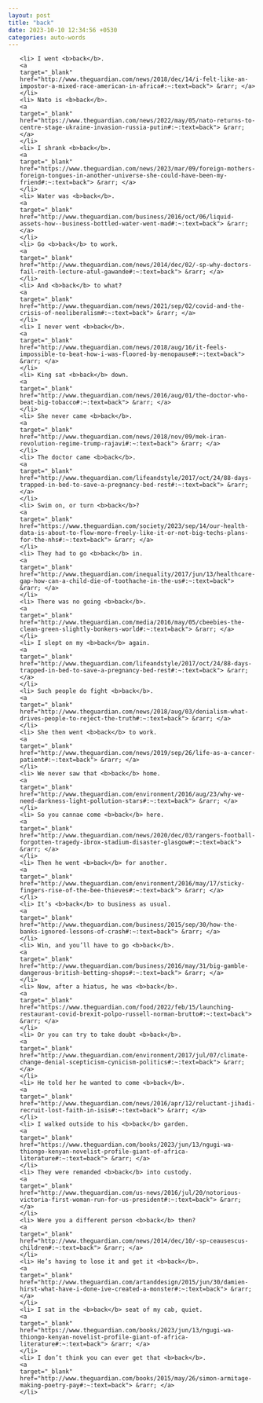 ```yaml
---
layout: post
title: "back"
date: 2023-10-10 12:34:56 +0530
categories: auto-words
---
```

<ol>

    <li> I went <b>back</b>.
    <a 
    target="_blank" 
    href="http://www.theguardian.com/news/2018/dec/14/i-felt-like-an-impostor-a-mixed-race-american-in-africa#:~:text=back"> &rarr; </a>
    </li>
    <li> Nato is <b>back</b>.
    <a 
    target="_blank" 
    href="https://www.theguardian.com/news/2022/may/05/nato-returns-to-centre-stage-ukraine-invasion-russia-putin#:~:text=back"> &rarr; </a>
    </li>
    <li> I shrank <b>back</b>.
    <a 
    target="_blank" 
    href="https://www.theguardian.com/news/2023/mar/09/foreign-mothers-foreign-tongues-in-another-universe-she-could-have-been-my-friend#:~:text=back"> &rarr; </a>
    </li>
    <li> Water was <b>back</b>.
    <a 
    target="_blank" 
    href="http://www.theguardian.com/business/2016/oct/06/liquid-assets-how--business-bottled-water-went-mad#:~:text=back"> &rarr; </a>
    </li>
    <li> Go <b>back</b> to work.
    <a 
    target="_blank" 
    href="http://www.theguardian.com/news/2014/dec/02/-sp-why-doctors-fail-reith-lecture-atul-gawande#:~:text=back"> &rarr; </a>
    </li>
    <li> And <b>back</b> to what?
    <a 
    target="_blank" 
    href="http://www.theguardian.com/news/2021/sep/02/covid-and-the-crisis-of-neoliberalism#:~:text=back"> &rarr; </a>
    </li>
    <li> I never went <b>back</b>.
    <a 
    target="_blank" 
    href="http://www.theguardian.com/news/2018/aug/16/it-feels-impossible-to-beat-how-i-was-floored-by-menopause#:~:text=back"> &rarr; </a>
    </li>
    <li> King sat <b>back</b> down.
    <a 
    target="_blank" 
    href="http://www.theguardian.com/news/2016/aug/01/the-doctor-who-beat-big-tobacco#:~:text=back"> &rarr; </a>
    </li>
    <li> She never came <b>back</b>.
    <a 
    target="_blank" 
    href="http://www.theguardian.com/news/2018/nov/09/mek-iran-revolution-regime-trump-rajavi#:~:text=back"> &rarr; </a>
    </li>
    <li> The doctor came <b>back</b>.
    <a 
    target="_blank" 
    href="http://www.theguardian.com/lifeandstyle/2017/oct/24/88-days-trapped-in-bed-to-save-a-pregnancy-bed-rest#:~:text=back"> &rarr; </a>
    </li>
    <li> Swim on, or turn <b>back</b>?
    <a 
    target="_blank" 
    href="https://www.theguardian.com/society/2023/sep/14/our-health-data-is-about-to-flow-more-freely-like-it-or-not-big-techs-plans-for-the-nhs#:~:text=back"> &rarr; </a>
    </li>
    <li> They had to go <b>back</b> in.
    <a 
    target="_blank" 
    href="http://www.theguardian.com/inequality/2017/jun/13/healthcare-gap-how-can-a-child-die-of-toothache-in-the-us#:~:text=back"> &rarr; </a>
    </li>
    <li> There was no going <b>back</b>.
    <a 
    target="_blank" 
    href="http://www.theguardian.com/media/2016/may/05/cbeebies-the-clean-green-slightly-bonkers-world#:~:text=back"> &rarr; </a>
    </li>
    <li> I slept on my <b>back</b> again.
    <a 
    target="_blank" 
    href="http://www.theguardian.com/lifeandstyle/2017/oct/24/88-days-trapped-in-bed-to-save-a-pregnancy-bed-rest#:~:text=back"> &rarr; </a>
    </li>
    <li> Such people do fight <b>back</b>.
    <a 
    target="_blank" 
    href="http://www.theguardian.com/news/2018/aug/03/denialism-what-drives-people-to-reject-the-truth#:~:text=back"> &rarr; </a>
    </li>
    <li> She then went <b>back</b> to work.
    <a 
    target="_blank" 
    href="http://www.theguardian.com/news/2019/sep/26/life-as-a-cancer-patient#:~:text=back"> &rarr; </a>
    </li>
    <li> We never saw that <b>back</b> home.
    <a 
    target="_blank" 
    href="http://www.theguardian.com/environment/2016/aug/23/why-we-need-darkness-light-pollution-stars#:~:text=back"> &rarr; </a>
    </li>
    <li> So you cannae come <b>back</b> here.
    <a 
    target="_blank" 
    href="http://www.theguardian.com/news/2020/dec/03/rangers-football-forgotten-tragedy-ibrox-stadium-disaster-glasgow#:~:text=back"> &rarr; </a>
    </li>
    <li> Then he went <b>back</b> for another.
    <a 
    target="_blank" 
    href="http://www.theguardian.com/environment/2016/may/17/sticky-fingers-rise-of-the-bee-thieves#:~:text=back"> &rarr; </a>
    </li>
    <li> It’s <b>back</b> to business as usual.
    <a 
    target="_blank" 
    href="http://www.theguardian.com/business/2015/sep/30/how-the-banks-ignored-lessons-of-crash#:~:text=back"> &rarr; </a>
    </li>
    <li> Win, and you’ll have to go <b>back</b>.
    <a 
    target="_blank" 
    href="http://www.theguardian.com/business/2016/may/31/big-gamble-dangerous-british-betting-shops#:~:text=back"> &rarr; </a>
    </li>
    <li> Now, after a hiatus, he was <b>back</b>.
    <a 
    target="_blank" 
    href="https://www.theguardian.com/food/2022/feb/15/launching-restaurant-covid-brexit-polpo-russell-norman-brutto#:~:text=back"> &rarr; </a>
    </li>
    <li> Or you can try to take doubt <b>back</b>.
    <a 
    target="_blank" 
    href="http://www.theguardian.com/environment/2017/jul/07/climate-change-denial-scepticism-cynicism-politics#:~:text=back"> &rarr; </a>
    </li>
    <li> He told her he wanted to come <b>back</b>.
    <a 
    target="_blank" 
    href="http://www.theguardian.com/news/2016/apr/12/reluctant-jihadi-recruit-lost-faith-in-isis#:~:text=back"> &rarr; </a>
    </li>
    <li> I walked outside to his <b>back</b> garden.
    <a 
    target="_blank" 
    href="https://www.theguardian.com/books/2023/jun/13/ngugi-wa-thiongo-kenyan-novelist-profile-giant-of-africa-literature#:~:text=back"> &rarr; </a>
    </li>
    <li> They were remanded <b>back</b> into custody.
    <a 
    target="_blank" 
    href="http://www.theguardian.com/us-news/2016/jul/20/notorious-victoria-first-woman-run-for-us-president#:~:text=back"> &rarr; </a>
    </li>
    <li> Were you a different person <b>back</b> then?
    <a 
    target="_blank" 
    href="http://www.theguardian.com/news/2014/dec/10/-sp-ceausescus-children#:~:text=back"> &rarr; </a>
    </li>
    <li> He’s having to lose it and get it <b>back</b>.
    <a 
    target="_blank" 
    href="http://www.theguardian.com/artanddesign/2015/jun/30/damien-hirst-what-have-i-done-ive-created-a-monster#:~:text=back"> &rarr; </a>
    </li>
    <li> I sat in the <b>back</b> seat of my cab, quiet.
    <a 
    target="_blank" 
    href="https://www.theguardian.com/books/2023/jun/13/ngugi-wa-thiongo-kenyan-novelist-profile-giant-of-africa-literature#:~:text=back"> &rarr; </a>
    </li>
    <li> I don’t think you can ever get that <b>back</b>.
    <a 
    target="_blank" 
    href="http://www.theguardian.com/books/2015/may/26/simon-armitage-making-poetry-pay#:~:text=back"> &rarr; </a>
    </li>